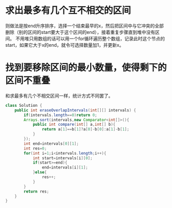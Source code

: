 # 求出最多有几个互不相交的区间
则做法是按end升序排序，选择一个结束最早的x，然后把区间中与它冲突的全部删除（别的区间的start要大于这个区间的end），接着重复步骤直到堆中没有区间。
不用堆只用数组的话可以用一个for循环遍历整个数组，记录此时这个节点的start，如果它大于x的end，就令可选择数量加1，并更新x。
# 找到要移除区间的最小数量，使得剩下的区间不重叠
和求最多有几个不相交区间一样，统计方式不同罢了。
```java
class Solution {
    public int eraseOverlapIntervals(int[][] intervals) {
        if(intervals.length==0)return 0;
        Arrays.sort(intervals,new Comparator<int[]>(){
            public int compare(int[] a,int[] b){
                return a[1]==b[1]?a[0]-b[0]:a[1]-b[1];
            }
        });
        int end=intervals[0][1];
        int res=0;
        for(int i=1;i<intervals.length;i++){
            int start=intervals[i][0];
            if(start>=end){
                end=intervals[i][1];
            }else{
                res++;
            }
        }
        return res;
    }
}
```
